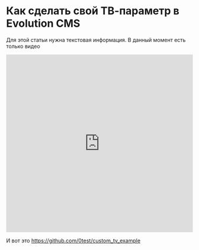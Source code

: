 # Как сделать свой ТВ-параметр в Evolution CMS

Для этой статьи нужна текстовая информация.
В данный момент есть только видео

<iframe width="100%" height="480" src="https://www.youtube.com/embed/JCmRU0r_Ago" frameborder="0" allow="autoplay; encrypted-media" allowfullscreen></iframe>

И вот это https://github.com/0test/custom_tv_example
